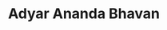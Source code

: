 ---
title: "Adyar Ananda Bhavan"
url: /chennai/adyar-ananda-bhavan-perambur-high-road/
shop: Süßwaren
---